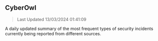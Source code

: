 ## CyberOwl 
> Last Updated 13/03/2024 01:41:09 


A daily updated summary of the most frequent types of security incidents currently being reported from different sources.

